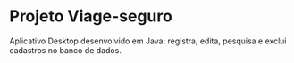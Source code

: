 # Projeto Viage-seguro

Aplicativo Desktop desenvolvido em Java: registra, edita, pesquisa e exclui cadastros no banco de dados.
